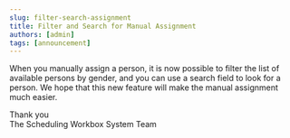 ```yaml
---
slug: filter-search-assignment
title: Filter and Search for Manual Assignment
authors: [admin]
tags: [announcement]
---
```


When you manually assign a person, it is now possible to filter the list of available persons by gender, and you can use a search field to look for a person. We hope that this new feature will make the manual assignment much easier.

Thank you  
The Scheduling Workbox System Team

